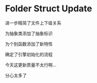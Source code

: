 # Folder Struct Update

进一步精简了文件上下级关系

为抽象类添加了抽象标识

为个别函数添加了新特性

确定了引擎初始化的流程



今天这更新质量不太行啊...

分心太多了